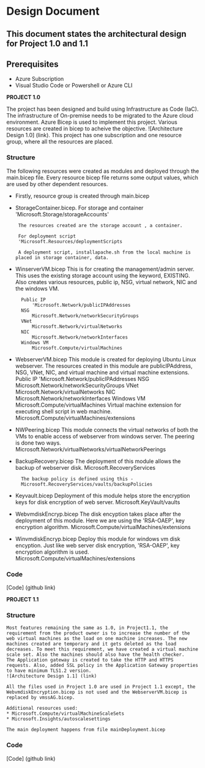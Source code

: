 # Design Document

## This document states the architectural design for Project 1.0 and 1.1

## Prerequisites

* Azure Subscription
* Visual Studio Code or Powershell or Azure CLI


**PROJECT 1.0**

The project has been designed and build using Infrastructure as Code (IaC). The infrastructure of On-premise needs to be migrated to the Azure cloud environment.
Azure Bicep is used to implement this project. Various resources are created in bicep to acheive the objective.
![Architecture Design 1.0] (link).
This project has one subscription and one resource group, where all the resources are placed.

### Structure
The following resources were created as modules and deployed through the main.bicep file. Every resource bicep file returns some output values, which are used by other dependent resources.
* Firstly, resource group is created through main.bicep
* StorageContainer.bicep.
        For storage and container
       'Microsoft.Storage/storageAccounts'

       The resources created are the storage account , a container.

       For deployment script
       'Microsoft.Resources/deploymentScripts
  
       A deployment script, installapache.sh from the local machine is placed in storage container, data.


* WinserverVM.bicep
        This is for creating the management/admin server. This uses the existing storage account using the keyword, EXISTING. 
        Also creates various resources, public ip, NSG, virtual network, NIC and the windows VM.
        

        Public IP
            'Microsoft.Network/publicIPAddresses
        NSG
            Microsoft.Network/networkSecurityGroups
        VNet
            Microsoft.Network/virtualNetworks
        NIC
            Microsoft.Network/networkInterfaces
        Windows VM
            Microsoft.Compute/virtualMachines

* WebserverVM.bicep
        This module is created for deploying Ubuntu Linux webserver. The resources created in this module are publicIPAddress, NSG, VNet, NIC, and virtual machine and virtual machine extensions.
        Public IP
            'Microsoft.Network/publicIPAddresses
        NSG
            Microsoft.Network/networkSecurityGroups
        VNet
            Microsoft.Network/virtualNetworks
        NIC
            Microsoft.Network/networkInterfaces
        Windows VM
            Microsoft.Compute/virtualMachines
        Virtual machine extension for executing shell script in web machine.
            Microsoft.Compute/virtualMachines/extensions


* NWPeering.bicep
        This module connects the virtual networks of both the VMs to enable access of webserver from windows server. The peering is done two ways.
        Microsoft.Network/virtualNetworks/virtualNetworkPeerings

* BackupRecovery.bicep
        The deployment of this module allows the backup of webserver disk.
        Microsoft.RecoveryServices

        The backup policy is defined using this - 
        Microsoft.RecoveryServices/vaults/backupPolicies

* Keyvault.bicep
        Deployment of this module helps store the encryption keys for disk encryption of web server.
        Microsoft.KeyVault/vaults


* WebvmdiskEncryp.bicep
        The disk encyption takes place after the deployment of this module. Here we are using the 'RSA-OAEP', key encryption algorithm.
        Microsoft.Compute/virtualMachines/extensions

* WinvmdiskEncryp.bicep
        Deploy this module for windows vm disk encyption. Just like web server disk encryption, 'RSA-OAEP', key encryption algorithm is used.
        Microsoft.Compute/virtualMachines/extensions

### Code

[Code] (github link)

**PROJECT 1.1**

### Structure
    
    Most features remaining the same as 1.0, in Project1.1, the requirement from the product owner is to increase the number of the web virtual machines as the load on one machine increases. The new machines created are temporary and it gets deleted as the load decreases. To meet this requirement, we have created a virtual machine scale set. Also the machines should also have the health checker.  
    The Application gateway is created to take the HTTP and HTTPS requests. Also, added SSL policy in the Application Gateway properties to have minimum TLS1.2 version.
    ![Architecture Design 1.1] (link)

    All the files used in Project 1.0 are used in Project 1.1 except, the WebvmdiskEncryption.bicep is not used and the WebserverVM.bicep is replaced by vmssAG.bicep.

    Additional resources used:
    * Microsoft.Compute/virtualMachineScaleSets
    * Microsoft.Insights/autoscalesettings

    The main deployment happens from file mainDeployment.bicep

### Code

[Code] (github link)


